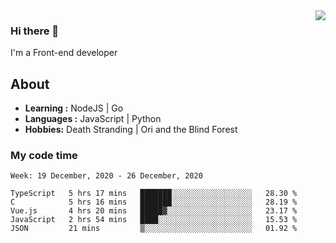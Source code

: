 <img align='right' src="https://github-readme-stats.vercel.app/api?username=strugglebak&show_icons=true">

### Hi there 👋

I'm a Front-end developer

## About

-  **Learning :** NodeJS | Go
-  **Languages :** JavaScript | Python
-  **Hobbies:** Death Stranding | Ori and the Blind Forest

### My code time

<!--START_SECTION:waka-->
```text
Week: 19 December, 2020 - 26 December, 2020

TypeScript   5 hrs 17 mins   ███████░░░░░░░░░░░░░░░░░░   28.30 % 
C            5 hrs 16 mins   ███████░░░░░░░░░░░░░░░░░░   28.19 % 
Vue.js       4 hrs 20 mins   █████▓░░░░░░░░░░░░░░░░░░░   23.17 % 
JavaScript   2 hrs 54 mins   ████░░░░░░░░░░░░░░░░░░░░░   15.53 % 
JSON         21 mins         ▒░░░░░░░░░░░░░░░░░░░░░░░░   01.92 % 
```
<!--END_SECTION:waka-->
